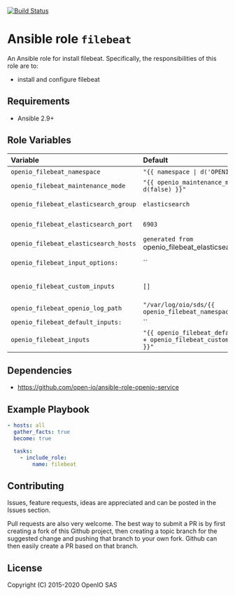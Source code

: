 [![Build Status](https://travis-ci.org/open-io/ansible-role-openio-filebeat.svg?branch=master)](https://travis-ci.org/open-io/ansible-role-openio-filebeat)
# Ansible role `filebeat`

An Ansible role for install filebeat. Specifically, the responsibilities of this role are to:

- install and configure filebeat

## Requirements

- Ansible 2.9+

## Role Variables

| Variable   | Default | Comments (type)  |
| :---       | :---    | :---             |
| `openio_filebeat_namespace` | `"{{ namespace \| d('OPENIO') }}"` | OpenIO Namespace |
| `openio_filebeat_maintenance_mode` | `"{{ openio_maintenance_mode \| d(false) }}"` | Maintenance mode |
| `openio_filebeat_elasticsearch_group` | `elasticsearch` | Elasticsearch group in the inventory |
| `openio_filebeat_elasticsearch_port` | `6903` | Default port to connect to elasticsearch |
| `openio_filebeat_elasticsearch_hosts` |`generated from `openio_filebeat_elasticsearch_group` | The list of the ES hosts |
| `openio_filebeat_input_options:` | `` | List of options to apply to each input |
| `openio_filebeat_custom_inputs` | `[]` | List of customs input, see `openio_filebeat_default_inputs` for syntax |
| `openio_filebeat_openio_log_path` | `"/var/log/oio/sds/{{ openio_filebeat_namespace }}"` | Base directory of logs to parse |
| `openio_filebeat_default_inputs:` | `` | Default inputs|
| `openio_filebeat_inputs` | `"{{ openio_filebeat_default_inputs + openio_filebeat_custom_inputs }}"` | The actual inputs that is used in the configuration file template |


## Dependencies
- https://github.com/open-io/ansible-role-openio-service

## Example Playbook

```yaml
- hosts: all
  gather_facts: true
  become: true

  tasks:
    - include_role:
        name: filebeat
```

## Contributing

Issues, feature requests, ideas are appreciated and can be posted in the Issues section.

Pull requests are also very welcome.
The best way to submit a PR is by first creating a fork of this Github project, then creating a topic branch for the suggested change and pushing that branch to your own fork.
Github can then easily create a PR based on that branch.

## License
Copyright (C) 2015-2020 OpenIO SAS
